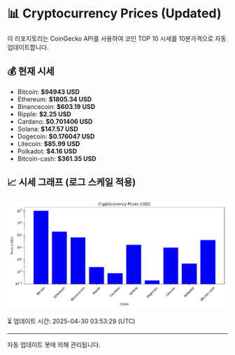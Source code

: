 
# 📊 Cryptocurrency Prices (Updated)

이 리포지토리는 CoinGecko API를 사용하여 코인 TOP 10 시세를 10분가격으로 자동 업데이트합니다.

## 💰 현재 시세
- Bitcoin: **$94943 USD**
- Ethereum: **$1805.34 USD**
- Binancecoin: **$603.19 USD**
- Ripple: **$2.25 USD**
- Cardano: **$0.701406 USD**
- Solana: **$147.57 USD**
- Dogecoin: **$0.176047 USD**
- Litecoin: **$85.99 USD**
- Polkadot: **$4.16 USD**
- Bitcoin-cash: **$361.35 USD**

## 📈 시세 그래프 (로그 스케일 적용)
![Crypto Prices](crypto_prices.png)

⏳ 업데이트 시간: 2025-04-30 03:53:29 (UTC)

---
자동 업데이트 봇에 의해 관리됩니다.
